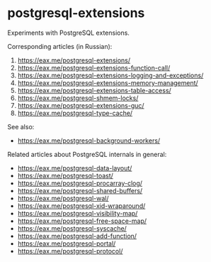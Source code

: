 # postgresql-extensions
Experiments with PostgreSQL extensions.

Corresponding articles (in Russian):

1. https://eax.me/postgresql-extensions/
2. https://eax.me/postgresql-extensions-function-call/
3. https://eax.me/postgresql-extensions-logging-and-exceptions/
4. https://eax.me/postgresql-extensions-memory-management/
5. https://eax.me/postgresql-extensions-table-access/
6. https://eax.me/postgresql-shmem-locks/
7. https://eax.me/postgresql-extensions-guc/
8. https://eax.me/postgresql-type-cache/

See also:

- https://eax.me/postgresql-background-workers/

Related articles about PostgreSQL internals in general:

- https://eax.me/postgresql-data-layout/
- https://eax.me/postgresql-toast/
- https://eax.me/postgresql-procarray-clog/
- https://eax.me/postgresql-shared-buffers/
- https://eax.me/postgresql-wal/
- https://eax.me/postgresql-xid-wraparound/
- https://eax.me/postgresql-visibility-map/
- https://eax.me/postgresql-free-space-map/
- https://eax.me/postgresql-syscache/
- https://eax.me/postgresql-add-function/
- https://eax.me/postgresql-portal/
- https://eax.me/postgresql-protocol/

